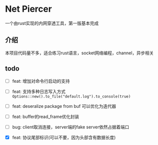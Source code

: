 # Net Piercer

一个由rust实现的内网穿透工具，第一版基本完成

## 介绍

本项目代码量不多，适合练习rust语言，socket网络编程，channel，异步相关

## todo

- [ ] feat: 增加对命令行启动的支持
- [ ] feat: 支持多种日志写入方式 `Options::new().to_file("default.log").to_console(true)`
- [ ] feat: deseralize package from buf 可以优化为迭代器
- [ ] feat: buffer的read_frame优化封装

- [ ] bug: client取消连接，server端的fake server依然占据着端口

- [x] feat: 协议尾部标识(可以不要，因为头部含有数据长度)